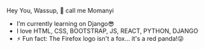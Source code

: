 Hey You, Wassup, 👋 call me Momanyi
- I’m currently learning on Django😎
- I love HTML, CSS, BOOTSTRAP, JS, REACT, PYTHON, DJANGO
- ⚡ Fun fact: The Firefox logo isn't a fox… it's a red panda!😜

<!---
NyabutiBrian/NyabutiBrian is a ✨ special ✨ repository because its `README.md` (this file) appears on your GitHub profile.
You can click the Preview link to take a look at your changes.
--->
